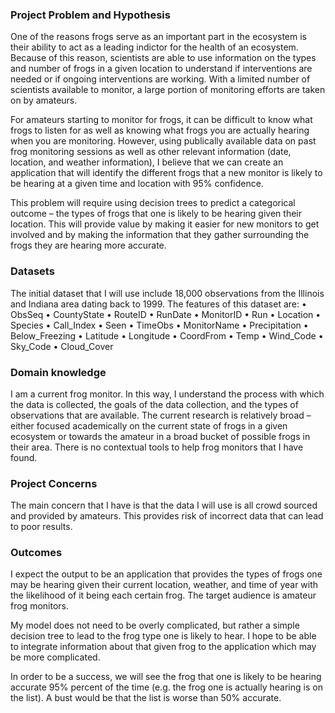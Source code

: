 ### Project Problem and Hypothesis

One of the reasons frogs serve as an important part in the ecosystem is their ability to act as a leading indictor for the health of an ecosystem. Because of this reason, scientists are able to use information on the types and number of frogs in a given location to understand if interventions are needed or if ongoing interventions are working. With a limited number of scientists available to monitor, a large portion of monitoring efforts are taken on by amateurs.

For amateurs starting to monitor for frogs, it can be difficult to know what frogs to listen for as well as knowing what frogs you are actually hearing when you are monitoring. However, using publically available data on past frog monitoring sessions as well as other relevant information (date, location, and weather information), I believe that we can create an application that will identify the different frogs that a new monitor is likely to be hearing at a given time and location with 95% confidence.

This problem will require using decision trees to predict a categorical outcome – the types of frogs that one is likely to be hearing given their location. This will provide value by making it easier for new monitors to get involved and by making the information that they gather surrounding the frogs they are hearing more accurate.


### Datasets

The initial dataset that I will use include 18,000 observations from the Illinois and Indiana area dating back to 1999. The features of this dataset are:
•	ObsSeq
•	CountyState
•	RouteID
•	RunDate
•	MonitorID
•	Run
•	Location
•	Species
•	Call_Index
•	Seen
•	TimeObs
•	MonitorName
•	Precipitation
•	Below_Freezing
•	Latitude
•	Longitude
•	CoordFrom
•	Temp
•	Wind_Code
•	Sky_Code
•	Cloud_Cover


### Domain knowledge

I am a current frog monitor. In this way, I understand the process with which the data is collected, the goals of the data collection, and the types of observations that are available.  The current research is relatively broad – either focused academically on the current state of frogs in a given ecosystem or towards the amateur in a broad bucket of possible frogs in their area.  There is no contextual tools to help frog monitors that I have found.

### Project Concerns

The main concern that I have is that the data I will use is all crowd sourced and provided by amateurs. This provides risk of incorrect data that can lead to poor results.

### Outcomes

I expect the output to be an application that provides the types of frogs one may be hearing given their current location, weather, and time of year with the likelihood of it being each certain frog. The target audience is amateur frog monitors.

My model does not need to be overly complicated, but rather a simple decision tree to lead to the frog type one is likely to hear. I hope to be able to integrate information about that given frog to the application which may be more complicated.

In order to be a success, we will see the frog that one is likely to be hearing accurate 95% percent of the time (e.g. the frog one is actually hearing is on the list). A bust would be that the list is worse than 50% accurate.
